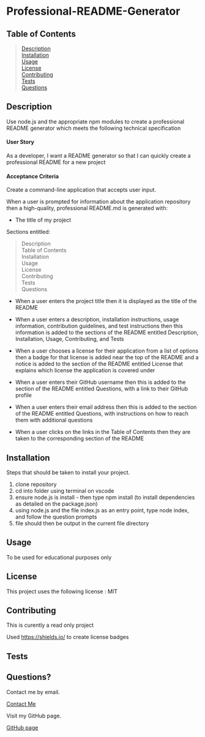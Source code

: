   
# Professional-README-Generator

## Table of Contents

>[Description](#description)\
>[Installation](#installation)\
>[Usage](#usage)\
>[License](#license)\
>[Contributing](#contributing)\
>[Tests](#tests)\
>[Questions](#questions)

## Description

Use node.js and the appropriate npm modules to create a professional README generator which meets the following technical specification

#### User Story

As a developer, I want a README generator so that I can quickly create a professional README for a new project

#### Acceptance Criteria

Create a command-line application that accepts user input.

When a user is prompted for information about the application repository then a high-quality, professional README.md is generated with:

* The title of my project

Sections entitled:

>Description\
>Table of Contents\
>Installation\
>Usage\
>License\
>Contributing\
>Tests\
>Questions
* When a user enters the project title then it is displayed as the title of the README

* When a user enters a description, installation instructions, usage information, contribution guidelines, and test instructions then this information is added to the sections of the README entitled Description, Installation, Usage, Contributing, and Tests

* When a user chooses a license for their application from a list of options then a badge for that license is added near the top of the README and a notice is added to the section of the README entitled License that explains which license the application is covered under

* When a user enters their GitHub username then this is added to the section of the README entitled Questions, with a link to their GitHub profile

* When a user enters their email address then this is added to the section of the README entitled Questions, with instructions on how to reach them with additional questions

* When a user clicks on the links in the Table of Contents then they are taken to the corresponding section of the README

## Installation
Steps that should be taken to install your project. 

1. clone repository
2. cd into folder using terminal on vscode
3. ensure node.js is install - then type npm install (to install dependencies as detailed on the package.json)
4. using node.js and the file index.js as an entry point, type node index, and follow the question prompts
5. file should then be output in the current file directory

## Usage

To be used for educational purposes only

## License

This project uses the following license : MIT

## Contributing

This is curently a read only project

Used https://shields.io/ to create license badges

## Tests

## Questions?

Contact me by email.

[Contact Me](mailto:leigh.ally@gmail.com)

Visit my GitHub page.

[GitHub page](https://github.com/koolleeo/)
  
  
